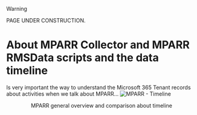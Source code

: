 > [!WARNING]
> PAGE UNDER CONSTRUCTION.

# About MPARR Collector and MPARR RMSData scripts and the data timeline

Is very important the way to understand the Microsoft 365 Tenant records about activities when we talk about MPARR...
![MPARR - Timeline](https://github.com/microsoft/Microsoft-Purview-Advanced-Rich-Reports-MPARR-Collector/assets/44684110/d5940131-5442-4bb2-94cb-29f4219c1b08)
<p align="center">MPARR general overview and comparison about timeline</p>
